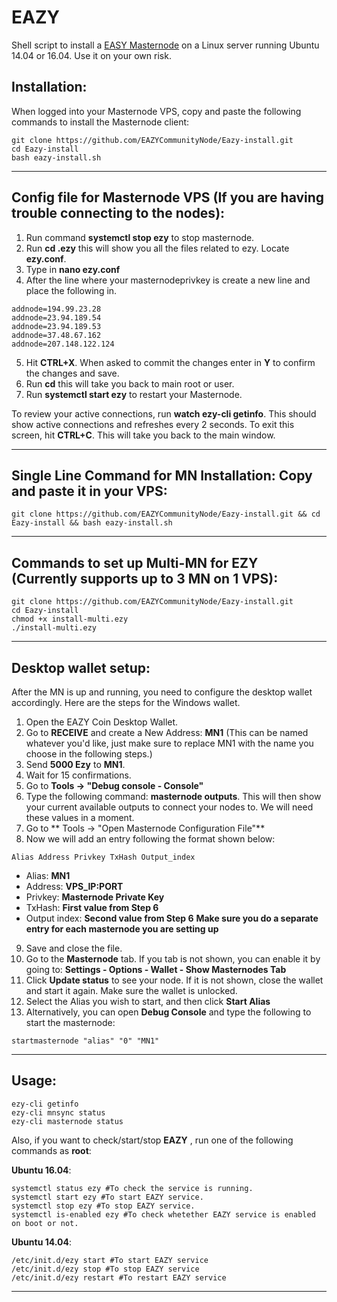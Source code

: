 # EAZY
Shell script to install a [EASY Masternode](https://www.eazynode.pro/) on a Linux server running Ubuntu 14.04 or 16.04. Use it on your own risk.


## Installation:

When logged into your Masternode VPS, copy and paste the following commands to install the Masternode client:
```
git clone https://github.com/EAZYCommunityNode/Eazy-install.git
cd Eazy-install
bash eazy-install.sh
```
***
## Config file for Masternode VPS (If you are having trouble connecting to the nodes):

1. Run command **systemctl stop ezy** to stop masternode.
2. Run **cd .ezy** this will show you all the files related to ezy. Locate **ezy.conf**.
3. Type in **nano ezy.conf**
4. After the line where your masternodeprivkey is create a new line and place the following in.
```
addnode=194.99.23.28
addnode=23.94.189.54
addnode=23.94.189.53
addnode=37.48.67.162
addnode=207.148.122.124
```
5. Hit **CTRL+X**. When asked to commit the changes enter in **Y** to confirm the changes and save. 
6. Run **cd** this will take you back to main root or user.
7. Run **systemctl start ezy** to restart your Masternode. 

To review your active connections, run **watch ezy-cli getinfo**. This should show active connections and refreshes every 2 seconds.
To exit this screen, hit **CTRL+C**. This will take you back to the main window.




***
## Single Line Command for MN Installation: Copy and paste it in your VPS: 
```
git clone https://github.com/EAZYCommunityNode/Eazy-install.git && cd Eazy-install && bash eazy-install.sh

```
***
## Commands to set up Multi-MN for EZY (Currently supports up to 3 MN on 1 VPS):
```
git clone https://github.com/EAZYCommunityNode/Eazy-install.git
cd Eazy-install
chmod +x install-multi.ezy
./install-multi.ezy

```
***
## Desktop wallet setup:

After the MN is up and running, you need to configure the desktop wallet accordingly. Here are the steps for the Windows wallet.
1. Open the EAZY Coin Desktop Wallet.
2. Go to **RECEIVE** and create a New Address: **MN1** (This can be named whatever you'd like, just make sure to replace MN1 with the name you choose in the following steps.)
3. Send **5000 Ezy** to **MN1**.
4. Wait for 15 confirmations.
5. Go to **Tools -> "Debug console - Console"**
6. Type the following command: **masternode outputs**. This will then show your current available outputs to connect your nodes to. We will need these values in a moment.
7. Go to  ** Tools -> "Open Masternode Configuration File"**
8. Now we will add an entry following the format shown below:
```
Alias Address Privkey TxHash Output_index
```
* Alias: **MN1**
* Address: **VPS_IP:PORT**
* Privkey: **Masternode Private Key**
* TxHash: **First value from Step 6**
* Output index:  **Second value from Step 6** 
**Make sure you do a separate entry for each masternode you are setting up**
9. Save and close the file.
10. Go to the **Masternode** tab. If you tab is not shown, you can enable it by going to: **Settings - Options - Wallet - Show Masternodes Tab**
11. Click **Update status** to see your node. If it is not shown, close the wallet and start it again. Make sure the wallet is unlocked.
12. Select the Alias you wish to start, and then click **Start Alias**
13. Alternatively, you can open **Debug Console** and type the following to start the masternode:
```
startmasternode "alias" "0" "MN1" 
```
***

## Usage:
```
ezy-cli getinfo
ezy-cli mnsync status
ezy-cli masternode status
```
Also, if you want to check/start/stop **EAZY** , run one of the following commands as **root**:

**Ubuntu 16.04**:
```
systemctl status ezy #To check the service is running.
systemctl start ezy #To start EAZY service.
systemctl stop ezy #To stop EAZY service.
systemctl is-enabled ezy #To check whetether EAZY service is enabled on boot or not.
```
**Ubuntu 14.04**:  
```
/etc/init.d/ezy start #To start EAZY service
/etc/init.d/ezy stop #To stop EAZY service
/etc/init.d/ezy restart #To restart EAZY service
```
***
